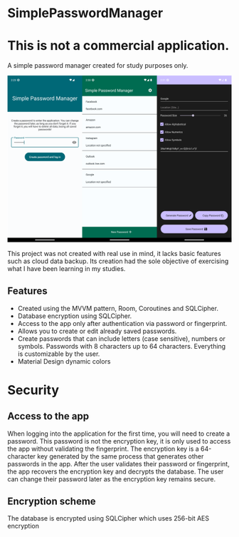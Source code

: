 # SimplePasswordManager
# This is not a commercial application.

A simple password manager created for study purposes only.

![app preview](/app/src/main/res/drawable/previewimage.png)

This project was not created with real use in mind, it lacks basic features such as cloud data backup. Its creation had the sole objective of exercising what I have been learning in my studies.

## Features
- Created using the MVVM pattern, Room, Coroutines and SQLCipher.
- Database encryption using SQLCipher.
- Access to the app only after authentication via password or fingerprint.
- Allows you to create or edit already saved passwords.
- Create passwords that can include letters (case sensitive), numbers or symbols. Passwords with 8 characters up to 64 characters. Everything is customizable by the user.
- Material Design dynamic colors

# Security
## Access to the app
When logging into the application for the first time, you will need to create a password. This password is not the encryption key, it is only used to access the app without validating the fingerprint. The encryption key is a 64-character key generated by the same process that generates other passwords in the app. After the user validates their password or fingerprint, the app recovers the encryption key and decrypts the database. The user can change their password later as the encryption key remains secure.

## Encryption scheme
The database is encrypted using SQLCipher which uses 256-bit AES encryption
